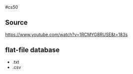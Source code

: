 #cs50

## Source
https://www.youtube.com/watch?v=1RCMYG8RUSE&t=183s

## flat-file database
- .txt
- .csv